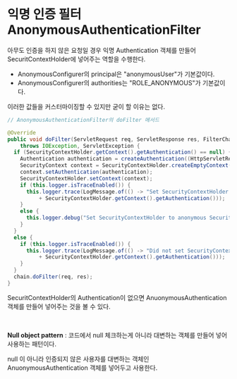 # 익명 인증 필터 AnonymousAuthenticationFilter

아무도 인증을 하지 않은 요청일 경우 익명 Authentication 객체를 만들어 SecuritContextHolder에 넣어주는 역할을 수행한다.

- AnonymousConfigurer의 principal은 "anonymousUser"가 기본값이다.
- AnonymousConfigurer의 authorities는 "ROLE_ANONYMOUS"가 기본값이다.

이러한 값들을 커스터마이징할 수 있지만 굳이 할 이유는 없다.

```java
// AnonymousAuthenticationFilter의 doFilter 메서드

@Override
public void doFilter(ServletRequest req, ServletResponse res, FilterChain chain)
    throws IOException, ServletException {
  if (SecurityContextHolder.getContext().getAuthentication() == null) {
    Authentication authentication = createAuthentication((HttpServletRequest) req);
    SecurityContext context = SecurityContextHolder.createEmptyContext();
    context.setAuthentication(authentication);
    SecurityContextHolder.setContext(context);
    if (this.logger.isTraceEnabled()) {
      this.logger.trace(LogMessage.of(() -> "Set SecurityContextHolder to "
          + SecurityContextHolder.getContext().getAuthentication()));
    }
    else {
      this.logger.debug("Set SecurityContextHolder to anonymous SecurityContext");
    }
  }
  else {
    if (this.logger.isTraceEnabled()) {
      this.logger.trace(LogMessage.of(() -> "Did not set SecurityContextHolder since already authenticated "
          + SecurityContextHolder.getContext().getAuthentication()));
    }
  }
  chain.doFilter(req, res);
}
```

SecuritContextHolder의 Authentication이 없으면 AnuonymousAuthentication객체를 만들어 넣어주는 것을 볼 수 있다.

<br>

**Null object pattern** : 코드에서 null 체크하는게 아니라 대변하는 객체를 만들어 넣어 사용하는 패턴이다.

null 이 아니라 인증되지 않은 사용자를 대변하는 객체인 AnuonymousAuthentication 객체를 넣어두고 사용한다.
